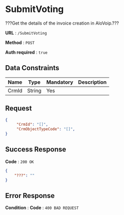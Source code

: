 # SubmitVoting

???Get the details of the invoice creation in AloVoip.???


**URL** : `/SubmitVoting`

**Method** : `POST`

**Auth required** : `true`

## Data Constraints

|Name|Type|Mandatory|Description|
|-|-|-|-| 
|CrmId |String|Yes|  |

## Request 


```json
{
     "CrmId": "[]",
     "CrmObjectTypeCode": "[]",
}
```

## Success Response

**Code** : `200 OK`

```json
{
    "???": ""
}

```

## Error Response

**Condition** : 
**Code** : `400 BAD REQUEST`

` ` 


